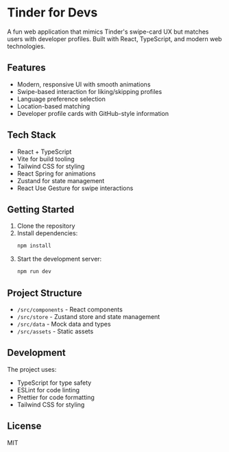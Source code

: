 # Tinder for Devs

A fun web application that mimics Tinder's swipe-card UX but matches users with developer profiles. Built with React, TypeScript, and modern web technologies.

## Features

- Modern, responsive UI with smooth animations
- Swipe-based interaction for liking/skipping profiles
- Language preference selection
- Location-based matching
- Developer profile cards with GitHub-style information

## Tech Stack

- React + TypeScript
- Vite for build tooling
- Tailwind CSS for styling
- React Spring for animations
- Zustand for state management
- React Use Gesture for swipe interactions

## Getting Started

1. Clone the repository
2. Install dependencies:
   ```bash
   npm install
   ```
3. Start the development server:
   ```bash
   npm run dev
   ```

## Project Structure

- `/src/components` - React components
- `/src/store` - Zustand store and state management
- `/src/data` - Mock data and types
- `/src/assets` - Static assets

## Development

The project uses:

- TypeScript for type safety
- ESLint for code linting
- Prettier for code formatting
- Tailwind CSS for styling

## License

MIT
